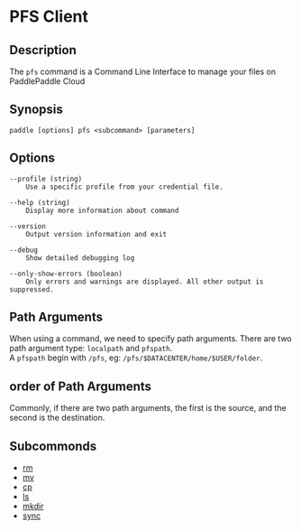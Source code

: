 # PFS Client

## Description
The `pfs` command is a Command Line Interface to manage your files on PaddlePaddle Cloud

## Synopsis
```
paddle [options] pfs <subcommand> [parameters]
```

## Options
```
--profile (string)
	Use a specific profile from your credential file.

--help (string)
	Display more information about command

--version
	Output version information and exit

--debug
	Show detailed debugging log	
	
--only-show-errors (boolean) 
	Only errors and warnings are displayed. All other output is suppressed.
```

## Path Arguments
When using a command, we need to specify path arguments. There are two path argument type: `localpath` and `pfspath`.  
A `pfspath` begin with `/pfs`, eg: `/pfs/$DATACENTER/home/$USER/folder`.

## order of Path Arguments
Commonly, if there are two path arguments, the first is the source, and the second is the destination.

## Subcommonds
- [rm](rm.md)
- [mv](mv.md)
- [cp](cp.md)
- [ls](ls.md)
- [mkdir](mkdir.md)
- [sync](sync.md)
